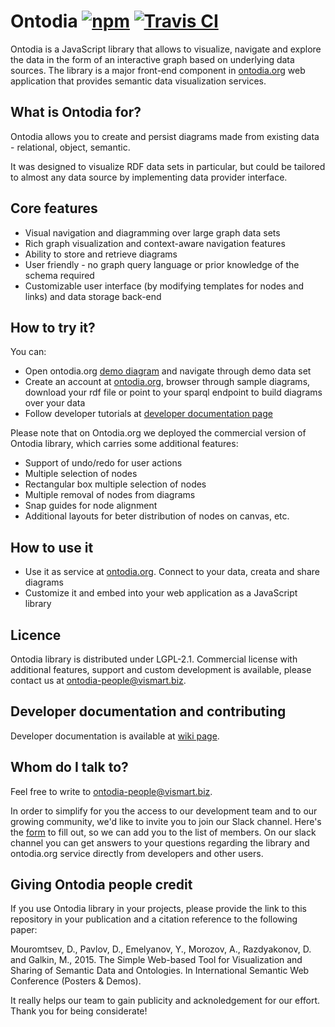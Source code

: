 # Ontodia [![npm](https://img.shields.io/npm/v/ontodia.svg)](https://www.npmjs.com/package/ontodia) [![Travis CI](https://img.shields.io/travis/ontodia-org/ontodia.svg)](https://travis-ci.org/ontodia-org/ontodia) #

Ontodia is a JavaScript library that allows to visualize, navigate and explore the data in the form of an interactive graph based on underlying data sources. The library is a major front-end component in <a href="http://ontodia.org">ontodia.org</a> web application that provides semantic data visualization services.

## What is Ontodia for?

Ontodia allows you to create and persist diagrams made from existing data - relational, object, semantic.

It was designed to visualize RDF data sets in particular, but could be tailored to almost any data source by implementing data provider interface.  

## Core features

- Visual navigation and diagramming over large graph data sets
- Rich graph visualization and context-aware navigation features  
- Ability to store and retrieve diagrams
- User friendly - no graph query language or prior knowledge of the schema required
- Customizable user interface (by modifying templates for nodes and links) and data storage back-end 

## How to try it?

You can: 
- Open ontodia.org [demo diagram](http://app.ontodia.org/diagram?sharedDiagram=49689f29-82bc-405d-b5f6-33507f1c1444) and navigate through demo data set
- Create an account at [ontodia.org](http://app.ontodia.org/register), browser through sample diagrams, download your rdf file or point to your sparql endpoint to build diagrams over your data
- Follow developer tutorials at [developer documentation page](https://github.com/ontodia-org/ontodia/wiki)

Please note that on Ontodia.org we deployed the commercial version of Ontodia library, which carries some additional features:
- Support of undo/redo for user actions
- Multiple selection of nodes
- Rectangular box multiple selection of nodes
- Multiple removal of nodes from diagrams
- Snap guides for node alignment
- Additional layouts for beter distribution of nodes on canvas, etc.

## How to use it

- Use it as service at [ontodia.org](http://ontodia.org). Connect to your data, creata and share diagrams
- Customize it and embed into your web application as a JavaScript library

## Licence

Ontodia library is distributed under LGPL-2.1. Commercial license with additional features, support and custom development is available, please contact us at [ontodia-people@vismart.biz](ontodia-people@vismart.biz).   


## Developer documentation and contributing

Developer documentation is available at [wiki page](https://github.com/ontodia-org/ontodia/wiki).

## Whom do I talk to? ##

Feel free to write to [ontodia-people@vismart.biz](mailto:ontodia-people@vismart.biz).

In order to simplify for you the access to our development team and to our growing community, we'd like to invite you to join our Slack channel. Here's the [form](https://goo.gl/forms/mfKFRRNU9ToHxGGM2) to fill out, so we can add you to the list of members. On our slack channel you can get answers to your questions regarding the library and ontodia.org service directly from developers and other users.

## Giving Ontodia people credit

If you use Ontodia library in your projects, please provide the link to this repository in your publication and a citation reference to the following paper: 

Mouromtsev, D., Pavlov, D., Emelyanov, Y., Morozov, A., Razdyakonov, D. and Galkin, M., 2015. The Simple Web-based Tool for Visualization and Sharing of Semantic Data and Ontologies. In International Semantic Web Conference (Posters & Demos).

It really helps our team to gain publicity and acknoledgement for our effort.
Thank you for being considerate!

